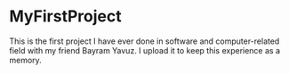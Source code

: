 # MyFirstProject

This is the first project I have ever done in software and computer-related field with my friend Bayram Yavuz. 
I upload it to keep this experience as a memory.
